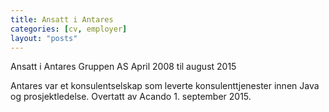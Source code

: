 ```yaml
---
title: Ansatt i Antares
categories: [cv, employer]
layout: "posts"
---
```


Ansatt i Antares Gruppen AS
April 2008 til august 2015

Antares var et konsulentselskap som leverte konsulenttjenester innen  Java og prosjektledelse. Overtatt av Acando 1. september 2015.


